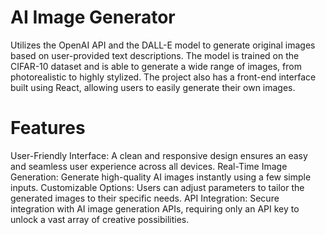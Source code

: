# AI Image Generator

Utilizes the OpenAI API and the DALL-E model to generate original images based on user-provided text descriptions. The model is trained on the CIFAR-10 dataset and is able to generate a wide range of images, from photorealistic to highly stylized. The project also has a front-end interface built using React, allowing users to easily generate their own images.
# Features
User-Friendly Interface: A clean and responsive design ensures an easy and seamless user experience across all devices.
Real-Time Image Generation: Generate high-quality AI images instantly using a few simple inputs.
Customizable Options: Users can adjust parameters to tailor the generated images to their specific needs.
API Integration: Secure integration with AI image generation APIs, requiring only an API key to unlock a vast array of creative possibilities.
